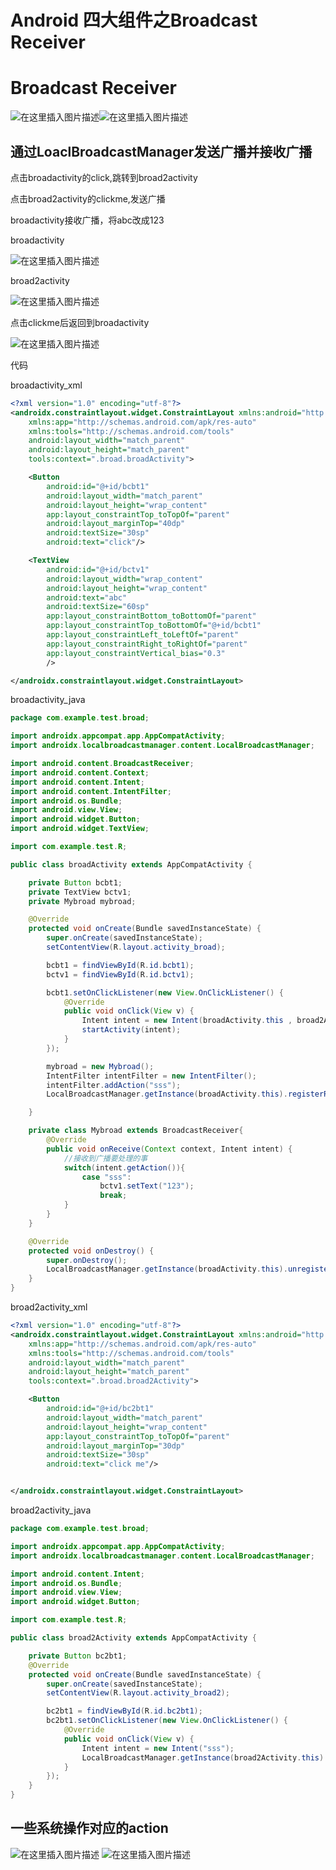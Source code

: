 # Android 四大组件之Broadcast Receiver




# Broadcast Receiver

![在这里插入图片描述](https://img-blog.csdnimg.cn/20200319083437278.PNG?x-oss-process=image/watermark,type_ZmFuZ3poZW5naGVpdGk,shadow_10,text_aHR0cHM6Ly9ibG9nLmNzZG4ubmV0L3FxXzQzNzM3Njk3,size_16,color_FFFFFF,t_70)![在这里插入图片描述](https://img-blog.csdnimg.cn/20200319083547766.PNG?x-oss-process=image/watermark,type_ZmFuZ3poZW5naGVpdGk,shadow_10,text_aHR0cHM6Ly9ibG9nLmNzZG4ubmV0L3FxXzQzNzM3Njk3,size_16,color_FFFFFF,t_70)

## 通过LoaclBroadcastManager发送广播并接收广播

点击broadactivity的click,跳转到broad2activity

点击broad2activity的clickme,发送广播

broadactivity接收广播，将abc改成123

broadactivity

![在这里插入图片描述](https://img-blog.csdnimg.cn/20200319090758814.PNG?x-oss-process=image/watermark,type_ZmFuZ3poZW5naGVpdGk,shadow_10,text_aHR0cHM6Ly9ibG9nLmNzZG4ubmV0L3FxXzQzNzM3Njk3,size_16,color_FFFFFF,t_70)

broad2activity

![在这里插入图片描述](https://img-blog.csdnimg.cn/20200319090849619.PNG?x-oss-process=image/watermark,type_ZmFuZ3poZW5naGVpdGk,shadow_10,text_aHR0cHM6Ly9ibG9nLmNzZG4ubmV0L3FxXzQzNzM3Njk3,size_16,color_FFFFFF,t_70)

点击clickme后返回到broadactivity

![在这里插入图片描述](https://img-blog.csdnimg.cn/20200319090946266.PNG?x-oss-process=image/watermark,type_ZmFuZ3poZW5naGVpdGk,shadow_10,text_aHR0cHM6Ly9ibG9nLmNzZG4ubmV0L3FxXzQzNzM3Njk3,size_16,color_FFFFFF,t_70)

代码

broadactivity_xml

```xml
<?xml version="1.0" encoding="utf-8"?>
<androidx.constraintlayout.widget.ConstraintLayout xmlns:android="http://schemas.android.com/apk/res/android"
    xmlns:app="http://schemas.android.com/apk/res-auto"
    xmlns:tools="http://schemas.android.com/tools"
    android:layout_width="match_parent"
    android:layout_height="match_parent"
    tools:context=".broad.broadActivity">

    <Button
        android:id="@+id/bcbt1"
        android:layout_width="match_parent"
        android:layout_height="wrap_content"
        app:layout_constraintTop_toTopOf="parent"
        android:layout_marginTop="40dp"
        android:textSize="30sp"
        android:text="click"/>

    <TextView
        android:id="@+id/bctv1"
        android:layout_width="wrap_content"
        android:layout_height="wrap_content"
        android:text="abc"
        android:textSize="60sp"
        app:layout_constraintBottom_toBottomOf="parent"
        app:layout_constraintTop_toBottomOf="@+id/bcbt1"
        app:layout_constraintLeft_toLeftOf="parent"
        app:layout_constraintRight_toRightOf="parent"
        app:layout_constraintVertical_bias="0.3"
        />

</androidx.constraintlayout.widget.ConstraintLayout>
```

broadactivity_java

```java
package com.example.test.broad;

import androidx.appcompat.app.AppCompatActivity;
import androidx.localbroadcastmanager.content.LocalBroadcastManager;

import android.content.BroadcastReceiver;
import android.content.Context;
import android.content.Intent;
import android.content.IntentFilter;
import android.os.Bundle;
import android.view.View;
import android.widget.Button;
import android.widget.TextView;

import com.example.test.R;

public class broadActivity extends AppCompatActivity {

    private Button bcbt1;
    private TextView bctv1;
    private Mybroad mybroad;

    @Override
    protected void onCreate(Bundle savedInstanceState) {
        super.onCreate(savedInstanceState);
        setContentView(R.layout.activity_broad);

        bcbt1 = findViewById(R.id.bcbt1);
        bctv1 = findViewById(R.id.bctv1);

        bcbt1.setOnClickListener(new View.OnClickListener() {
            @Override
            public void onClick(View v) {
                Intent intent = new Intent(broadActivity.this , broad2Activity.class);
                startActivity(intent);
            }
        });

        mybroad = new Mybroad();
        IntentFilter intentFilter = new IntentFilter();
        intentFilter.addAction("sss");
        LocalBroadcastManager.getInstance(broadActivity.this).registerReceiver(mybroad,intentFilter);

    }

    private class Mybroad extends BroadcastReceiver{
        @Override
        public void onReceive(Context context, Intent intent) {
            //接收到广播要处理的事
            switch(intent.getAction()){
                case "sss":
                    bctv1.setText("123");
                    break;
            }
        }
    }

    @Override
    protected void onDestroy() {
        super.onDestroy();
        LocalBroadcastManager.getInstance(broadActivity.this).unregisterReceiver(mybroad);
    }
}

```

broad2activity_xml

```xml
<?xml version="1.0" encoding="utf-8"?>
<androidx.constraintlayout.widget.ConstraintLayout xmlns:android="http://schemas.android.com/apk/res/android"
    xmlns:app="http://schemas.android.com/apk/res-auto"
    xmlns:tools="http://schemas.android.com/tools"
    android:layout_width="match_parent"
    android:layout_height="match_parent"
    tools:context=".broad.broad2Activity">

    <Button
        android:id="@+id/bc2bt1"
        android:layout_width="match_parent"
        android:layout_height="wrap_content"
        app:layout_constraintTop_toTopOf="parent"
        android:layout_marginTop="30dp"
        android:textSize="30sp"
        android:text="click me"/>


</androidx.constraintlayout.widget.ConstraintLayout>
```

broad2activity_java

```java
package com.example.test.broad;

import androidx.appcompat.app.AppCompatActivity;
import androidx.localbroadcastmanager.content.LocalBroadcastManager;

import android.content.Intent;
import android.os.Bundle;
import android.view.View;
import android.widget.Button;

import com.example.test.R;

public class broad2Activity extends AppCompatActivity {

    private Button bc2bt1;
    @Override
    protected void onCreate(Bundle savedInstanceState) {
        super.onCreate(savedInstanceState);
        setContentView(R.layout.activity_broad2);

        bc2bt1 = findViewById(R.id.bc2bt1);
        bc2bt1.setOnClickListener(new View.OnClickListener() {
            @Override
            public void onClick(View v) {
                Intent intent = new Intent("sss");
                LocalBroadcastManager.getInstance(broad2Activity.this).sendBroadcast(intent);
            }
        });
    }
}

```

## 一些系统操作对应的action

![在这里插入图片描述](https://img-blog.csdnimg.cn/20200319091950607.PNG?x-oss-process=image/watermark,type_ZmFuZ3poZW5naGVpdGk,shadow_10,text_aHR0cHM6Ly9ibG9nLmNzZG4ubmV0L3FxXzQzNzM3Njk3,size_16,color_FFFFFF,t_70)
![在这里插入图片描述](https://img-blog.csdnimg.cn/20200319092025721.PNG?x-oss-process=image/watermark,type_ZmFuZ3poZW5naGVpdGk,shadow_10,text_aHR0cHM6Ly9ibG9nLmNzZG4ubmV0L3FxXzQzNzM3Njk3,size_16,color_FFFFFF,t_70)
